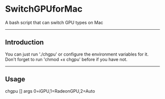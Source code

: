 # SwitchGPUforMac
A bash script that can switch GPU types on Mac

----

## Introduction
You can just run './chgpu' or configure the environment variables for it.
Don't forget to run 'chmod +x chgpu' before if you have not.

----

## Usage

chgpu \[<args>\]
  args  0=iGPU,1=RadeonGPU,2=Auto
